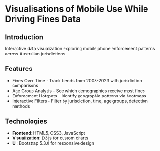 # Visualisations of Mobile Use While Driving Fines Data

## Introduction
Interactive data visualization exploring mobile phone enforcement patterns across Australian jurisdictions.

## Features
- Fines Over Time - Track trends from 2008-2023 with jurisdiction comparisons
- Age Group Analysis - See which demographics receive most fines
- Enforcement Hotspots - Identify geographic patterns via heatmaps
- Interactive Filters - Filter by jurisdiction, time, age groups, detection methods

## Technologies
- **Frontend**: HTML5, CSS3, JavaScript
- **Visualization**: D3.js for custom charts
- **UI**: Bootstrap 5.3.0 for responsive design
